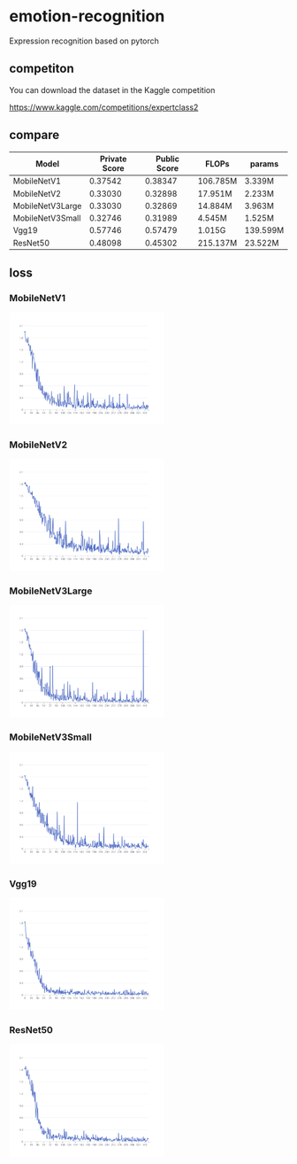 # emotion-recognition

Expression recognition based on pytorch

## competiton

You can download the dataset in the Kaggle competition

https://www.kaggle.com/competitions/expertclass2

## compare

| Model            | Private Score | Public Score | FLOPs    | params   |
| ---------------- | ------------- | ------------ | -------- | -------- |
| MobileNetV1      | 0.37542       | 0.38347      | 106.785M | 3.339M   |
| MobileNetV2      | 0.33030       | 0.32898      | 17.951M  | 2.233M   |
| MobileNetV3Large | 0.33030       | 0.32869      | 14.884M  | 3.963M   |
| MobileNetV3Small | 0.32746       | 0.31989      | 4.545M   | 1.525M   |
| Vgg19            | 0.57746       | 0.57479      | 1.015G   | 139.599M |
| ResNet50         | 0.48098       | 0.45302      | 215.137M | 23.522M  |

## loss

### MobileNetV1

<img width=280 src="./image/MobileNetV1_loss.svg" alt="MobileNetV1_loss">

### MobileNetV2

<img width=280 src="./image/MobileNetV2_loss.svg" alt="MobileNetV2_loss">

### MobileNetV3Large

<img width=280 src="./image/MobileNetV3Large_loss.svg" alt="MobileNetV3Large_loss">

### MobileNetV3Small

<img width=280 src="./image/MobileNetV3Small_loss.svg" alt="MobileNetV3Small_loss">

### Vgg19

<img width=280 src="./image/Vgg19_loss.svg" alt="Vgg19_loss">

### ResNet50

<img width=280 src="./image/ResNet50_loss.svg" alt="ResNet50_loss">